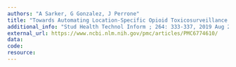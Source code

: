 ```yaml
---
authors: "A Sarker, G Gonzalez, J Perrone"
title: "Towards Automating Location-Specific Opioid Toxicosurveillance from Twitter via Data Science Methods"
additional_info: "Stud Health Technol Inform ; 264: 333-337, 2019 Aug 21."
external_url: https://www.ncbi.nlm.nih.gov/pmc/articles/PMC6774610/
data:
code:
resource: 
---
```

